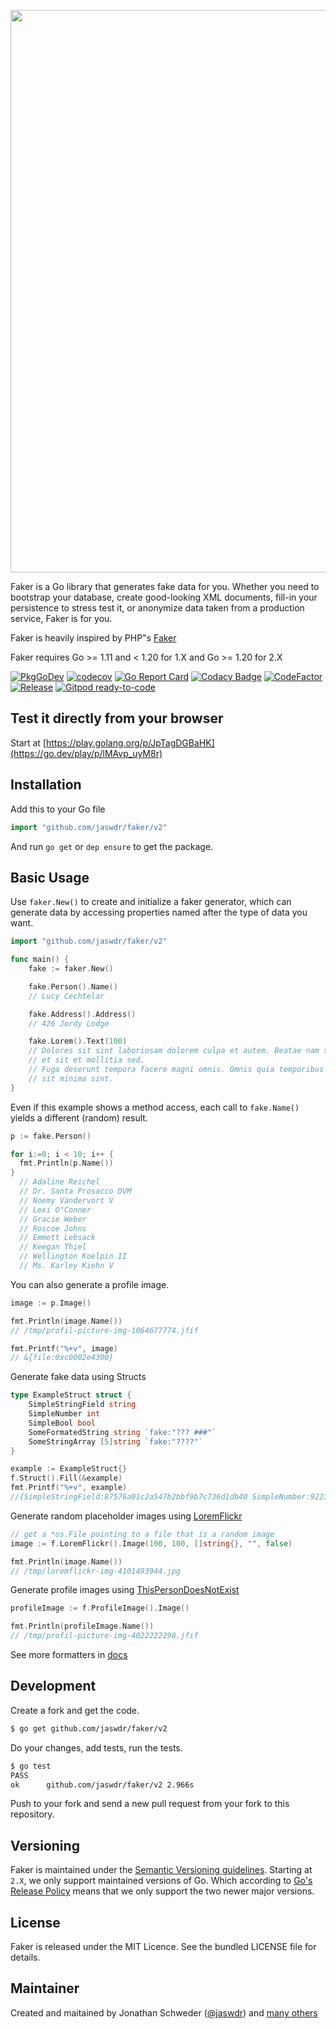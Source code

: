 <p align="center">
  <img width="900" src="./cover.png?v=2">
</p>

Faker is a Go library that generates fake data for you. Whether you need to bootstrap your database, create good-looking XML documents, fill-in your persistence to stress test it, or anonymize data taken from a production service, Faker is for you.

Faker is heavily inspired by PHP"s [Faker](https://github.com/fzaninotto/Faker)

Faker requires Go >= 1.11 and < 1.20 for 1.X and Go >= 1.20 for 2.X 

[![PkgGoDev](https://pkg.go.dev/badge/github.com/jaswdr/faker)](https://pkg.go.dev/github.com/jaswdr/faker/v2)
[![codecov](https://codecov.io/gh/jaswdr/faker/branch/master/graph/badge.svg)](https://codecov.io/gh/jaswdr/faker)
[![Go Report Card](https://goreportcard.com/badge/github.com/jaswdr/faker)](https://goreportcard.com/report/github.com/jaswdr/faker)
[![Codacy Badge](https://api.codacy.com/project/badge/Grade/ba14f84a3f824410be0a6f6670de012a)](https://app.codacy.com/gh/jaswdr/faker?utm_source=github.com&utm_medium=referral&utm_content=jaswdr/faker&utm_campaign=Badge_Grade)
[![CodeFactor](https://www.codefactor.io/repository/github/jaswdr/faker/badge)](https://www.codefactor.io/repository/github/jaswdr/faker)
[![Release](https://img.shields.io/github/release/jaswdr/faker.svg?style=flat-square)](https://github.com/jaswdr/faker/releases)
[![Gitpod ready-to-code](https://img.shields.io/badge/Gitpod-ready--to--code-blue?logo=gitpod)](https://gitpod.io/#https://github.com/jaswdr/faker)

## Test it directly from your browser

Start at [https://play.golang.org/p/JpTagDGBaHK](https://go.dev/play/p/lMAvp_uyM8r)

## Installation

Add this to your Go file

```go
import "github.com/jaswdr/faker/v2"
```

And run `go get` or `dep ensure` to get the package.

## Basic Usage

Use `faker.New()` to create and initialize a faker generator, which can generate data by accessing properties named after the type of data you want.

```go
import "github.com/jaswdr/faker/v2"

func main() {
    fake := faker.New()

    fake.Person().Name()
    // Lucy Cechtelar

    fake.Address().Address()
    // 426 Jordy Lodge

    fake.Lorem().Text(100)
    // Dolores sit sint laboriosam dolorem culpa et autem. Beatae nam sunt fugit
    // et sit et mollitia sed.
    // Fuga deserunt tempora facere magni omnis. Omnis quia temporibus laudantium
    // sit minima sint.
}
```

Even if this example shows a method access, each call to `fake.Name()` yields a different (random) result.

```go
p := fake.Person()

for i:=0; i < 10; i++ {
  fmt.Println(p.Name())
}
  // Adaline Reichel
  // Dr. Santa Prosacco DVM
  // Noemy Vandervort V
  // Lexi O"Conner
  // Gracie Weber
  // Roscoe Johns
  // Emmett Lebsack
  // Keegan Thiel
  // Wellington Koelpin II
  // Ms. Karley Kiehn V
```

You can also generate a profile image.

```go
image := p.Image()

fmt.Println(image.Name())
// /tmp/profil-picture-img-1064677774.jfif

fmt.Printf("%+v", image)
// &{file:0xc0002e4300}
```

Generate fake data using Structs

```go
type ExampleStruct struct {
	SimpleStringField string
	SimpleNumber int
	SimpleBool bool
	SomeFormatedString string `fake:"??? ###"`
	SomeStringArray [5]string `fake:"????"`
}

example := ExampleStruct{}
f.Struct().Fill(&example)
fmt.Printf("%+v", example)
//{SimpleStringField:87576a01c2a547b2bbf9b7c736d1db40 SimpleNumber:9223372036854775807 SimpleBool:false SomeFormatedString:cxo 321 SomeStringArray:[effr swxp ldnj obcs nvlg]}
```

Generate random placeholder images using [LoremFlickr](https://loremflickr.com/)

```go
// get a *os.File pointing to a file that is a random image
image := f.LoremFlickr().Image(100, 100, []string{}, "", false)

fmt.Println(image.Name())
// /tmp/loremflickr-img-4101493944.jpg
```

Generate profile images using [ThisPersonDoesNotExist](https://thispersondoesnotexist.com/)

```go
profileImage := f.ProfileImage().Image()

fmt.Println(profileImage.Name())
// /tmp/profil-picture-img-4022222298.jfif
```

See more formatters in [docs](https://pkg.go.dev/github.com/jaswdr/faker?tab=doc)

## Development

Create a fork and get the code.

```bash
$ go get github.com/jaswdr/faker/v2
```

Do your changes, add tests, run the tests.

```bash
$ go test
PASS
ok      github.com/jaswdr/faker/v2 2.966s
```

Push to your fork and send a new pull request from your fork to this repository.

## Versioning

Faker is maintained under the [Semantic Versioning guidelines](http://semver.org/). Starting at `2.X`, we only support maintained versions of Go. Which according to [Go's Release Policy](https://go.dev/doc/devel/release) means that we only support the two newer major versions.

## License

Faker is released under the MIT Licence. See the bundled LICENSE file for details.

## Maintainer

Created and maitained by Jonathan Schweder ([@jaswdr](https://github.com/jaswdr)) and [many others](https://github.com/jaswdr/faker/graphs/contributors)
